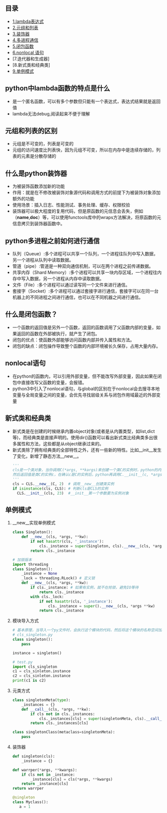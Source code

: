 ## 目录

- [1.lambda表达式](#python中lambda函数的特点是什么)
- [2.元组和列表](#元组和列表的区别)
- [3.装饰器](#什么是python装饰器)
- [4.多进程通信](#python多进程之前如何进行通信)
- [5.闭包函数](#什么是闭包函数)
- [6.nonlocal 语句](#nonlocal语句)
- [7.迭代器和生成器]
- [8.新式类和经典类]
- [9.单例模式](#单例模式)

## python中lambda函数的特点是什么

* 是一个匿名函数，可以有多个参数但只能有一个表达式，表达式结果就是返回值
* lambda无法debug,阅读起来不便于理解

## 元组和列表的区别

* 元组是不可变的，列表是可变的
* 元组的访问速度比列表快，因为元组不可变，所以在内存中是连续存储的，列表的元素是分散存储的

## 什么是python装饰器

* 为被装饰函数添加新的功能
* 作用：就是在不修改被装饰对象源代码和调用方式的前提下为被装饰对象添加额外的功能
* 使用场景：插入日志、性能测试、事务处理、缓存、权限校验
* 装饰器可以极大程度的复用代码，但是原函数的元信息会丢失，例如（__name__,__doc__）等，可以使用functools库中的wraps方法解决，将原函数的元信息拷贝到装饰器函数中。

## python多进程之前如何进行通信

* 队列（Queue）:多个进程可以共享一个队列，一个进程往队列中写入数据，另一个进程从队列中读取数据。
* 管道（pipe）:管道是一种双向通信机制，可以在两个进程之前传递数据。
* 共享内存（Shard Memory）:多个进程可以共享一块内存区域，一个进程往内存中写入数据，另一个进程从内存中读取数据。
* 文件（File）:多个进程可以通过读写同一个文件来进行通信。
* 套接字（Socket）:多个进程可以通过套接字进行通信，套接字可以在同一台机器上的不同进程之间进行通信，也可以在不同机器之间进行通信。

## 什么是闭包函数？

* 一个函数的返回值是另外一个函数，返回的函数调用了父函数内部的变量，如果返回的函数在外部被执行，就产生了闭包。
* 闭包的优点：使函数外部能够访问函数内部并传入属性和方法。
* 闭包的缺点：闭包操作导致整个函数的内部环境被长久保存，占用大量内存。

## nonlocal语句

* 在python的函数内，可以引用外部变量，但不能改写外部变量，因此如果在闭包中直接改写父函数的变量，会报错。
* python3中引入了nonlocal语句，与global的区别在于nonlocal会去搜寻本地变量与全局变量之间的变量，会优先寻找层级关系与闭包作用域最近的外部变量

## 新式类和经典类

* 新式类是在创建的时候继承内置object对象(或者是从内置类型，如list,dict等)，而经典类是直接声明的。使用dir()函数可以看出新式类比经典类多出很多属性和方法，这些都是从object继承过来的。
* 新式类除了拥有经典类的全部特性之外，还有一些新的特性。比如__init__发生了变化，新增了静态方法__new__。
    ```python
    '''
    cls是一个类对象，当你调用C(*args, **kargs)来创建一个类C的实例时，python的内部调用是C.__new__(C, *args, **kargs)，
    然后返回值是类C的实例c，在确认c是C的实例后，python再调用C.__init__(c, *args, **kargs)来初始化实例c。
    '''
    cls = CLS.__new__(C, 2)  # 调用__new__创建类实例
    if isinstance(cls, CLS): # 判断cls是CLS的实例
      CLS.__init__(cls, 23)  #__init__第一个参数要为实例对象
    ```
## 单例模式
1. __new__实现单例模式
    ```python
    class Singleton():
        def __new__(cls, *args, **kw):
            if not hasattr(cls, '_instance'):
                cls._instance = super(Singleton, cls).__new__(cls, *args, **kw)
            return cls._instance
    ```
    ```python
    # 加锁版本
    import threading
    class Singleton():
        _instance = None
        _lock = threading.RLock() # 定义锁
        def __new__(cls, *args, **kw):
            if cls._instance: # 如果有实例，就不在抢锁，避免IO等待
                return cls._instance
            with cls._lock:
                if not hasattr(cls, '_instance'):
                    cls._instance = super().__new__(cls, *args **kw)
                return cls._instance
    ```
2. 模块导入方式
     ```python
     # 基本原理，当导入一个py文件时，会执行这个模块的代码，然后将这个模块的名称空间加载到内存。再次导入时，不会再执行该文件，而是在内存中找
     # cls_singleton.py
     class singleton():
         pass

     instance = singleton()

     # test.py
     import cls_singleton
     c1 = cls_sinleton.instance
     c2 = cls_sinleton.instance
     print(c1 is c2)
     ```
3. 元类方式
     ```python
     class singletonMeta(type):
         _instances = {}
         def __call__(cls, *args, **kw):
             if cls not in cls._instances:
                 cls._instances[cls] = super(singletonMeta, cls).__call__(*args, **kw)
             return cls._instances[cls]

     class singletonClass(metaclass=singletonMeta):
         pass
    ```
4. 装饰器
    ```python
    def singleton(cls):
        _instance = {}

    def warrper(*args, **kwargs):
        if cls not in _instance:
            _instance[cls] = cls(*args, **kwargs)
        return _instance[cls]
    return warrper

   @singleton
   class Myclass():
       a = 1
    ```
